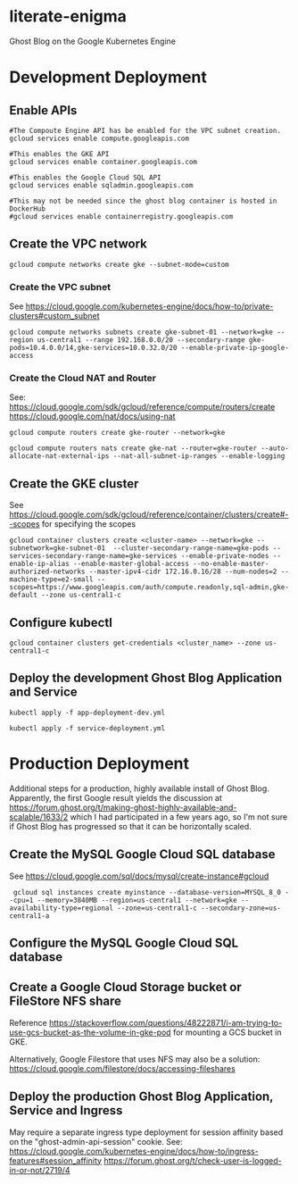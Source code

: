 # literate-enigma
Ghost Blog on the Google Kubernetes Engine

# Development Deployment

## Enable APIs
```
#The Compoute Engine API has be enabled for the VPC subnet creation.
gcloud services enable compute.googleapis.com

#This enables the GKE API
gcloud services enable container.googleapis.com

#This enables the Google Cloud SQL API
gcloud services enable sqladmin.googleapis.com

#This may not be needed since the ghost blog container is hosted in DockerHub
#gcloud services enable containerregistry.googleapis.com
```
## Create the VPC network
```
gcloud compute networks create gke --subnet-mode=custom
```

### Create the VPC subnet
See https://cloud.google.com/kubernetes-engine/docs/how-to/private-clusters#custom_subnet
```
gcloud compute networks subnets create gke-subnet-01 --network=gke --region us-central1 --range 192.168.0.0/20 --secondary-range gke-pods=10.4.0.0/14,gke-services=10.0.32.0/20 --enable-private-ip-google-access
```

### Create the Cloud NAT and Router
See:
https://cloud.google.com/sdk/gcloud/reference/compute/routers/create
https://cloud.google.com/nat/docs/using-nat
```
gcloud compute routers create gke-router --network=gke

gcloud compute routers nats create gke-nat --router=gke-router --auto-allocate-nat-external-ips --nat-all-subnet-ip-ranges --enable-logging
```

## Create the GKE cluster
See https://cloud.google.com/sdk/gcloud/reference/container/clusters/create#--scopes for specifying the scopes
```
gcloud container clusters create <cluster-name> --network=gke --subnetwork=gke-subnet-01  --cluster-secondary-range-name=gke-pods --services-secondary-range-name=gke-services --enable-private-nodes --enable-ip-alias --enable-master-global-access --no-enable-master-authorized-networks --master-ipv4-cidr 172.16.0.16/28 --num-nodes=2 --machine-type=e2-small --scopes=https://www.googleapis.com/auth/compute.readonly,sql-admin,gke-default --zone us-central1-c
```

## Configure kubectl
```
gcloud container clusters get-credentials <cluster_name> --zone us-central1-c
```

## Deploy the development Ghost Blog Application and Service
```
kubectl apply -f app-deployment-dev.yml

kubectl apply -f service-deployment.yml
```

# Production Deployment
Additional steps for a production, highly available install of Ghost Blog. Apparently, the first Google result yields the discussion at https://forum.ghost.org/t/making-ghost-highly-available-and-scalable/1633/2 which I had participated in a few years ago, so I'm not sure if Ghost Blog has progressed so that it can be horizontally scaled.

## Create the MySQL Google Cloud SQL database
See https://cloud.google.com/sql/docs/mysql/create-instance#gcloud
```
 gcloud sql instances create myinstance --database-version=MYSQL_8_0 --cpu=1 --memory=3840MB --region=us-central1 --network=gke --availability-type=regional --zone=us-central1-c --secondary-zone=us-central1-a
```

## Configure the MySQL Google Cloud SQL database

## Create a Google Cloud Storage bucket or FileStore NFS share
Reference https://stackoverflow.com/questions/48222871/i-am-trying-to-use-gcs-bucket-as-the-volume-in-gke-pod for mounting a GCS bucket in GKE.

Alternatively, Google Filestore that uses NFS may also be a solution: https://cloud.google.com/filestore/docs/accessing-fileshares

## Deploy the production Ghost Blog Application, Service and Ingress
May require a separate ingress type deployment for session affinity based on the "ghost-admin-api-session" cookie.
See: 
https://cloud.google.com/kubernetes-engine/docs/how-to/ingress-features#session_affinity
https://forum.ghost.org/t/check-user-is-logged-in-or-not/2719/4